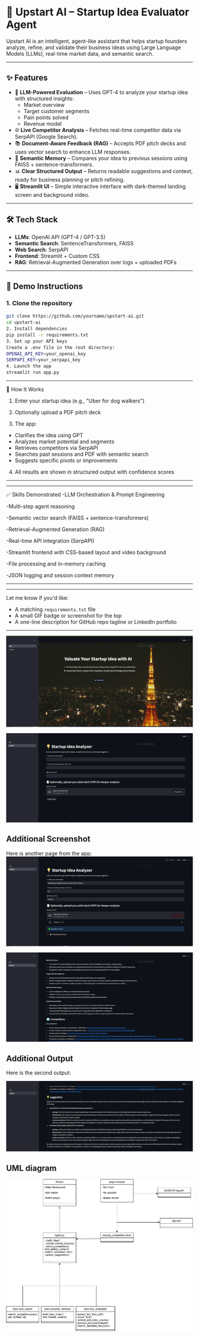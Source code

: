 # 🚀 Upstart AI – Startup Idea Evaluator Agent

Upstart AI is an intelligent, agent-like assistant that helps startup founders analyze, refine, and validate their business ideas using Large Language Models (LLMs), real-time market data, and semantic search.

---

## ✨ Features

- 🧠 **LLM-Powered Evaluation** – Uses GPT-4 to analyze your startup idea with structured insights:
  - Market overview
  - Target customer segments
  - Pain points solved
  - Revenue model
- 🌐 **Live Competitor Analysis** – Fetches real-time competitor data via SerpAPI (Google Search).
- 📚 **Document-Aware Feedback (RAG)** – Accepts PDF pitch decks and uses vector search to enhance LLM responses.
- 🧠 **Semantic Memory** – Compares your idea to previous sessions using FAISS + sentence-transformers.
- 📊 **Clear Structured Output** – Returns readable suggestions and context, ready for business planning or pitch refining.
- 🖥 **Streamlit UI** – Simple interactive interface with dark-themed landing screen and background video.

---

## 🛠 Tech Stack

- **LLMs**: OpenAI API (GPT-4 / GPT-3.5)
- **Semantic Search**: SentenceTransformers, FAISS
- **Web Search**: SerpAPI
- **Frontend**: Streamlit + Custom CSS
- **RAG**: Retrieval-Augmented Generation over logs + uploaded PDFs

---

## 🧪 Demo Instructions

### 1. Clone the repository

```bash
git clone https://github.com/yourname/upstart-ai.git
cd upstart-ai
2. Install dependencies
pip install -r requirements.txt
3. Set up your API keys
Create a .env file in the root directory:
OPENAI_API_KEY=your_openai_key
SERPAPI_KEY=your_serpapi_key
4. Launch the app
streamlit run app.py
```
---
🔄 How It Works
1) Enter your startup idea (e.g., "Uber for dog walkers")

2) Optionally upload a PDF pitch deck

3) The app:
  -  Clarifies the idea using GPT
  -  Analyzes market potential and segments
  -  Retrieves competitors via SerpAPI
  -  Searches past sessions and PDF with semantic search
  -  Suggests specific pivots or improvements

4) All results are shown in structured output with confidence scores
---

---
✅ Skills Demonstrated
-LLM Orchestration & Prompt Engineering

-Multi-step agent reasoning

-Semantic vector search (FAISS + sentence-transformers)

-Retrieval-Augmented Generation (RAG)

-Real-time API integration (SerpAPI)

-Streamlit frontend with CSS-based layout and video background

-File processing and in-memory caching

-JSON logging and session context memory

---


---
Let me know if you'd like:
- A matching `requirements.txt` file
- A small GIF badge or screenshot for the top
- A one-line description for GitHub repo tagline or LinkedIn portfolio
---
![Main Profile Screenshot](main%20profile%20screenshot.PNG)

![Page Screenshot](page%20scrreenshot.PNG)
## Additional Screenshot

Here is another page from the app:
![Page 2](page2.PNG)

![Outcome 1](outcome1.PNG)

## Additional Output

Here is the second output:

![Output 2](outpit2.PNG)
## UML diagram
![Output 3](agent.drawio.png)




